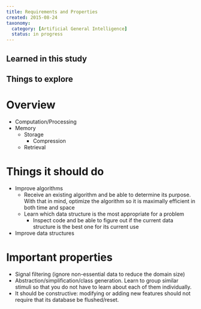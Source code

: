 ```yaml
---
title: Requirements and Properties
created: 2015-08-24
taxonomy:
  category: [Artificial General Intelligence]
  status: in progress
---
```


## Learned in this study

## Things to explore

# Overview

* Computation/Processing
* Memory
	* Storage
		* Compression
	* Retrieval

# Things it should do

* Improve algorithms
	* Receive an existing algorithm and be able to determine its purpose. With that in mind, optimize the algorithm so it is maximally efficient in both time and space
	* Learn which data structure is the most appropriate for a problem
		* Inspect code and be able to figure out if the current data structure is the best one for its current use
* Improve data structures

# Important properties

* Signal filtering (ignore non-essential data to reduce the domain size)
* Abstraction/simplification/class generation. Learn to group similar stimuli so that you do not have to learn about each of them individually.
* It should be constructive: modifying or adding new features should not require that its database be flushed/reset.
